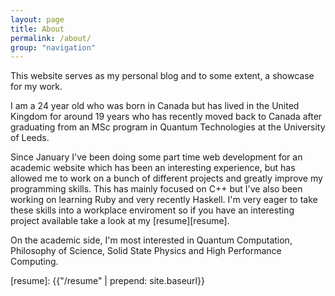 ```yaml
---
layout: page
title: About
permalink: /about/
group: "navigation"
---
```


This website serves as my personal blog and to some extent, a showcase for my
work.

I am a 24 year old who was born in Canada but has lived in the United Kingdom
for around 19 years who has recently moved back to Canada after graduating from an
MSc program in Quantum Technologies at the University of Leeds.

Since January I've been doing some part time web development for an academic
website which has been an interesting experience, but has allowed me to work on
a bunch of different projects and greatly improve my programming skills. This
has mainly focused on C++ but I've also been working on learning Ruby and very
recently Haskell. I'm very eager to take these skills into a workplace enviroment
so if you have an interesting project available take a look at my [resume][resume].

On the academic side, I'm most interested in Quantum Computation,
Philosophy of Science, Solid State Physics and High Performance Computing.



[resume]:  {{"/resume" | prepend: site.baseurl}}
